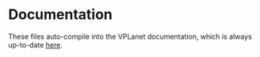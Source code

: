 # Documentation

These files auto-compile into the VPLanet documentation, which is always
up-to-date [here](https://virtualplanetarylaboratory.github.io/vplanet/).

